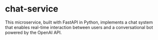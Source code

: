 # chat-service
This microservice, built with FastAPI in Python, implements a chat system that enables real-time interaction between users and a conversational bot powered by the OpenAI API.
